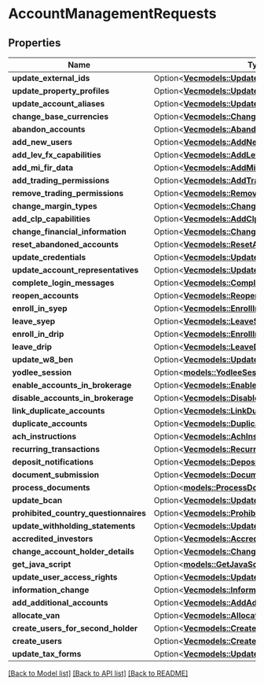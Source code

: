 # AccountManagementRequests

## Properties

Name | Type | Description | Notes
------------ | ------------- | ------------- | -------------
**update_external_ids** | Option<[**Vec<models::UpdateExternalId>**](UpdateExternalId.md)> |  | [optional]
**update_property_profiles** | Option<[**Vec<models::UpdatePropertyProfile>**](UpdatePropertyProfile.md)> |  | [optional]
**update_account_aliases** | Option<[**Vec<models::UpdateAccountAlias>**](UpdateAccountAlias.md)> |  | [optional]
**change_base_currencies** | Option<[**Vec<models::ChangeBaseCurrency>**](ChangeBaseCurrency.md)> |  | [optional]
**abandon_accounts** | Option<[**Vec<models::AbandonAccount>**](AbandonAccount.md)> |  | [optional]
**add_new_users** | Option<[**Vec<models::AddNewUser>**](AddNewUser.md)> |  | [optional]
**add_lev_fx_capabilities** | Option<[**Vec<models::AddLevfxCapability>**](AddLEVFXCapability.md)> |  | [optional]
**add_mi_fir_data** | Option<[**Vec<models::AddMiFirData>**](AddMiFIRData.md)> |  | [optional]
**add_trading_permissions** | Option<[**Vec<models::AddTradingPermissions>**](AddTradingPermissions.md)> |  | [optional]
**remove_trading_permissions** | Option<[**Vec<models::RemoveTradingPermissions>**](RemoveTradingPermissions.md)> |  | [optional]
**change_margin_types** | Option<[**Vec<models::ChangeMarginType>**](ChangeMarginType.md)> |  | [optional]
**add_clp_capabilities** | Option<[**Vec<models::AddClpCapability>**](AddCLPCapability.md)> |  | [optional]
**change_financial_information** | Option<[**Vec<models::ChangeFinancialInformation>**](ChangeFinancialInformation.md)> |  | [optional]
**reset_abandoned_accounts** | Option<[**Vec<models::ResetAbandonedAccount>**](ResetAbandonedAccount.md)> |  | [optional]
**update_credentials** | Option<[**Vec<models::UpdateCredentials>**](UpdateCredentials.md)> |  | [optional]
**update_account_representatives** | Option<[**Vec<models::UpdateAccountRepresentatives>**](UpdateAccountRepresentatives.md)> |  | [optional]
**complete_login_messages** | Option<[**Vec<models::CompleteLoginMessage>**](CompleteLoginMessage.md)> |  | [optional]
**reopen_accounts** | Option<[**Vec<models::ReopenAccount>**](ReopenAccount.md)> |  | [optional]
**enroll_in_syep** | Option<[**Vec<models::EnrollInSyep>**](EnrollInSYEP.md)> |  | [optional]
**leave_syep** | Option<[**Vec<models::LeaveSyep>**](LeaveSYEP.md)> |  | [optional]
**enroll_in_drip** | Option<[**Vec<models::EnrollInDrip>**](EnrollInDRIP.md)> |  | [optional]
**leave_drip** | Option<[**Vec<models::LeaveDrip>**](LeaveDRIP.md)> |  | [optional]
**update_w8_ben** | Option<[**Vec<models::UpdateW8Ben>**](UpdateW8BEN.md)> |  | [optional]
**yodlee_session** | Option<[**models::YodleeSession**](YodleeSession.md)> |  | [optional]
**enable_accounts_in_brokerage** | Option<[**Vec<models::EnableAccountInBrokerage>**](EnableAccountInBrokerage.md)> |  | [optional]
**disable_accounts_in_brokerage** | Option<[**Vec<models::DisableAccountInBrokerage>**](DisableAccountInBrokerage.md)> |  | [optional]
**link_duplicate_accounts** | Option<[**Vec<models::LinkDuplicateAccount>**](LinkDuplicateAccount.md)> |  | [optional]
**duplicate_accounts** | Option<[**Vec<models::DuplicateAcctRequest>**](DuplicateAcctRequest.md)> |  | [optional]
**ach_instructions** | Option<[**Vec<models::AchInstruction>**](ACHInstruction.md)> |  | [optional]
**recurring_transactions** | Option<[**Vec<models::RecurringTransaction>**](RecurringTransaction.md)> |  | [optional]
**deposit_notifications** | Option<[**Vec<models::DepositNotification>**](DepositNotification.md)> |  | [optional]
**document_submission** | Option<[**Vec<models::DocumentSubmission>**](DocumentSubmission.md)> |  | [optional]
**process_documents** | Option<[**models::ProcessDocuments**](ProcessDocuments.md)> |  | [optional]
**update_bcan** | Option<[**Vec<models::UpdateBcan>**](UpdateBCAN.md)> |  | [optional]
**prohibited_country_questionnaires** | Option<[**Vec<models::ProhibitedCountryQuestionnaire>**](ProhibitedCountryQuestionnaire.md)> |  | [optional]
**update_withholding_statements** | Option<[**Vec<models::UpdateWithholdingStatement>**](UpdateWithholdingStatement.md)> |  | [optional]
**accredited_investors** | Option<[**Vec<models::AccreditedInvestor>**](AccreditedInvestor.md)> |  | [optional]
**change_account_holder_details** | Option<[**Vec<models::ChangeAccountHolderDetail>**](ChangeAccountHolderDetail.md)> |  | [optional]
**get_java_script** | Option<[**models::GetJavaScript**](GetJavaScript.md)> |  | [optional]
**update_user_access_rights** | Option<[**Vec<models::UpdateUserAccessRights>**](UpdateUserAccessRights.md)> |  | [optional]
**information_change** | Option<[**Vec<models::InformationChange>**](InformationChange.md)> |  | [optional]
**add_additional_accounts** | Option<[**Vec<models::AddAdditionalAcct>**](AddAdditionalAcct.md)> |  | [optional]
**allocate_van** | Option<[**Vec<models::AllocateVan>**](AllocateVAN.md)> |  | [optional]
**create_users_for_second_holder** | Option<[**Vec<models::CreateUserForSecondHolder>**](CreateUserForSecondHolder.md)> |  | [optional]
**create_users** | Option<[**Vec<models::CreateUser>**](CreateUser.md)> |  | [optional]
**update_tax_forms** | Option<[**Vec<models::UpdateTaxForm>**](UpdateTaxForm.md)> |  | [optional]

[[Back to Model list]](../README.md#documentation-for-models) [[Back to API list]](../README.md#documentation-for-api-endpoints) [[Back to README]](../README.md)


